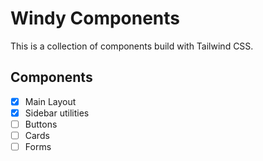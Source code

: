 # Windy Components

This is a collection of components build with Tailwind CSS.

## Components

- [x] Main Layout
- [x] Sidebar utilities
- [ ] Buttons
- [ ] Cards
- [ ] Forms
